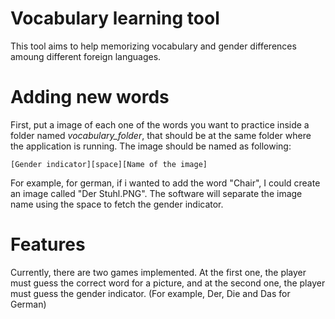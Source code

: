 # Vocabulary learning tool

This tool aims to help memorizing vocabulary and gender differences amoung different foreign languages.

# Adding new words 

First, put a image of each one of the words you want to practice inside a folder named *vocabulary_folder*, that should be at the same folder where the application is running. The image should be named as following:

``
[Gender indicator][space][Name of the image]
``

For example, for german, if i wanted to add the word "Chair", I could create an image called "Der Stuhl.PNG". The software will separate the image name using the space to fetch the gender indicator.

# Features

Currently, there are two games implemented. At the first one, the player must guess the correct word for a picture, and at the second one, the player must guess the gender indicator. (For example, Der, Die and Das for German)